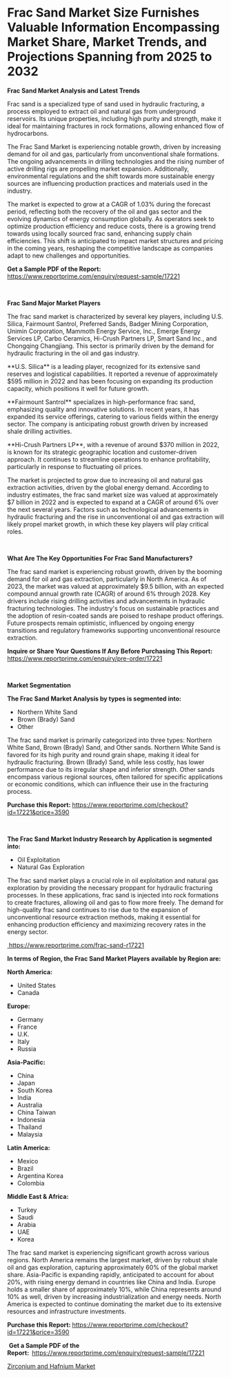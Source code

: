 <p><h1>Frac Sand Market Size Furnishes Valuable Information Encompassing Market Share, Market Trends, and Projections Spanning from 2025 to 2032</h1></p><p><strong>Frac Sand Market Analysis and Latest Trends</strong></p>
<p><p>Frac sand is a specialized type of sand used in hydraulic fracturing, a process employed to extract oil and natural gas from underground reservoirs. Its unique properties, including high purity and strength, make it ideal for maintaining fractures in rock formations, allowing enhanced flow of hydrocarbons.</p><p>The Frac Sand Market is experiencing notable growth, driven by increasing demand for oil and gas, particularly from unconventional shale formations. The ongoing advancements in drilling technologies and the rising number of active drilling rigs are propelling market expansion. Additionally, environmental regulations and the shift towards more sustainable energy sources are influencing production practices and materials used in the industry. </p><p>The market is expected to grow at a CAGR of 1.03% during the forecast period, reflecting both the recovery of the oil and gas sector and the evolving dynamics of energy consumption globally. As operators seek to optimize production efficiency and reduce costs, there is a growing trend towards using locally sourced frac sand, enhancing supply chain efficiencies. This shift is anticipated to impact market structures and pricing in the coming years, reshaping the competitive landscape as companies adapt to new challenges and opportunities.</p></p>
<p><strong>Get a Sample PDF of the Report:&nbsp;</strong> <a href="https://www.reportprime.com/enquiry/request-sample/17221?utm_campaign=3386&utm_medium=2&utm_source=Github&utm_content=ia&utm_term=18032025&utm_id=frac-sand">https://www.reportprime.com/enquiry/request-sample/17221</a></p>
<p>&nbsp;</p>
<p><strong>Frac Sand Major Market Players</strong></p>
<p><p>The frac sand market is characterized by several key players, including U.S. Silica, Fairmount Santrol, Preferred Sands, Badger Mining Corporation, Unimin Corporation, Mammoth Energy Service, Inc., Emerge Energy Services LP, Carbo Ceramics, Hi-Crush Partners LP, Smart Sand Inc., and Chongqing Changjiang. This sector is primarily driven by the demand for hydraulic fracturing in the oil and gas industry.</p><p>**U.S. Silica** is a leading player, recognized for its extensive sand reserves and logistical capabilities. It reported a revenue of approximately $595 million in 2022 and has been focusing on expanding its production capacity, which positions it well for future growth.</p><p>**Fairmount Santrol** specializes in high-performance frac sand, emphasizing quality and innovative solutions. In recent years, it has expanded its service offerings, catering to various fields within the energy sector. The company is anticipating robust growth driven by increased shale drilling activities.</p><p>**Hi-Crush Partners LP**, with a revenue of around $370 million in 2022, is known for its strategic geographic location and customer-driven approach. It continues to streamline operations to enhance profitability, particularly in response to fluctuating oil prices.</p><p>The market is projected to grow due to increasing oil and natural gas extraction activities, driven by the global energy demand. According to industry estimates, the frac sand market size was valued at approximately $7 billion in 2022 and is expected to expand at a CAGR of around 6% over the next several years. Factors such as technological advancements in hydraulic fracturing and the rise in unconventional oil and gas extraction will likely propel market growth, in which these key players will play critical roles.</p></p>
<p>&nbsp;</p>
<p><strong>What Are The Key Opportunities For Frac Sand Manufacturers?</strong></p>
<p><p>The frac sand market is experiencing robust growth, driven by the booming demand for oil and gas extraction, particularly in North America. As of 2023, the market was valued at approximately $9.5 billion, with an expected compound annual growth rate (CAGR) of around 6% through 2028. Key drivers include rising drilling activities and advancements in hydraulic fracturing technologies. The industry's focus on sustainable practices and the adoption of resin-coated sands are poised to reshape product offerings. Future prospects remain optimistic, influenced by ongoing energy transitions and regulatory frameworks supporting unconventional resource extraction.</p></p>
<p><strong>Inquire or Share Your Questions If Any Before Purchasing This Report:</strong> <a href="https://www.reportprime.com/enquiry/pre-order/17221?utm_campaign=3386&utm_medium=2&utm_source=Github&utm_content=ia&utm_term=18032025&utm_id=frac-sand">https://www.reportprime.com/enquiry/pre-order/17221</a></p>
<p>&nbsp;</p>
<p><strong>Market Segmentation</strong></p>
<p><strong>The Frac Sand Market Analysis by types is segmented into:</strong></p>
<p><ul><li>Northern White Sand</li><li>Brown (Brady) Sand</li><li>Other</li></ul></p>
<p><p>The frac sand market is primarily categorized into three types: Northern White Sand, Brown (Brady) Sand, and Other sands. Northern White Sand is favored for its high purity and round grain shape, making it ideal for hydraulic fracturing. Brown (Brady) Sand, while less costly, has lower performance due to its irregular shape and inferior strength. Other sands encompass various regional sources, often tailored for specific applications or economic conditions, which can influence their use in the fracturing process.</p></p>
<p><strong>Purchase this Report:&nbsp;</strong><a href="https://www.reportprime.com/checkout?id=17221&price=3590&utm_campaign=3386&utm_medium=2&utm_source=Github&utm_content=ia&utm_term=18032025&utm_id=frac-sand">https://www.reportprime.com/checkout?id=17221&price=3590</a></p>
<p>&nbsp;</p>
<p><strong>The Frac Sand Market Industry Research by Application is segmented into:</strong></p>
<p><ul><li>Oil Exploitation</li><li>Natural Gas Exploration</li></ul></p>
<p><p>The frac sand market plays a crucial role in oil exploitation and natural gas exploration by providing the necessary proppant for hydraulic fracturing processes. In these applications, frac sand is injected into rock formations to create fractures, allowing oil and gas to flow more freely. The demand for high-quality frac sand continues to rise due to the expansion of unconventional resource extraction methods, making it essential for enhancing production efficiency and maximizing recovery rates in the energy sector.</p></p>
<p><a href="https://www.reportprime.com/frac-sand-r17221?utm_campaign=3386&utm_medium=2&utm_source=Github&utm_content=ia&utm_term=18032025&utm_id=frac-sand">&nbsp;https://www.reportprime.com/frac-sand-r17221</a></p>
<p><strong>In terms of Region, the Frac Sand Market Players available by Region are:</strong></p>
<p>
    <p> <strong> North America: </strong>
        <ul>
            <li>United States</li>
            <li>Canada</li>
        </ul>
        </p> 
    <p> <strong> Europe: </strong>
        <ul>
            <li>Germany</li>
            <li>France</li>
            <li>U.K.</li>
            <li>Italy</li>
            <li>Russia</li>
        </ul>
        </p> 
    <p> <strong> Asia-Pacific: </strong>
        <ul>
            <li>China</li>
            <li>Japan</li>
            <li>South Korea</li>
            <li>India</li>
            <li>Australia</li>
            <li>China Taiwan</li>
            <li>Indonesia</li>
            <li>Thailand</li>
            <li>Malaysia</li>
        </ul>
        </p> 
    <p> <strong> Latin America: </strong>
        <ul>
            <li>Mexico</li>
            <li>Brazil</li>
            <li>Argentina Korea</li>
            <li>Colombia</li>
        </ul>
        </p> 
    <p> <strong> Middle East & Africa: </strong>
        <ul>
            <li>Turkey</li>
            <li>Saudi</li>
            <li>Arabia</li>
            <li>UAE</li>
            <li>Korea</li>
        </ul>
    </p>
    </p>
<p><p>The frac sand market is experiencing significant growth across various regions. North America remains the largest market, driven by robust shale oil and gas exploration, capturing approximately 60% of the global market share. Asia-Pacific is expanding rapidly, anticipated to account for about 20%, with rising energy demand in countries like China and India. Europe holds a smaller share of approximately 10%, while China represents around 10% as well, driven by increasing industrialization and energy needs. North America is expected to continue dominating the market due to its extensive resources and infrastructure investments.</p></p>
<p><strong>Purchase this Report: </strong><a href="https://www.reportprime.com/checkout?id=17221&price=3590&utm_campaign=3386&utm_medium=2&utm_source=Github&utm_content=ia&utm_term=18032025&utm_id=frac-sand">https://www.reportprime.com/checkout?id=17221&price=3590</a></p>
<p>&nbsp;<strong>Get a Sample PDF of the Report:&nbsp;&nbsp;</strong><a href="https://www.reportprime.com/enquiry/request-sample/17221?utm_campaign=3386&utm_medium=2&utm_source=Github&utm_content=ia&utm_term=18032025&utm_id=frac-sand">https://www.reportprime.com/enquiry/request-sample/17221</a></p>
<p><strong></strong></p>
<p><p><a href="https://github.com/stickkinkel/Market-Research-Report-List-1/blob/main/zirconium-and-hafnium-market.md?utm_campaign=3386&utm_medium=2&utm_source=Github&utm_content=ia&utm_term=18032025&utm_id=frac-sand">Zirconium and Hafnium Market</a></p></p>